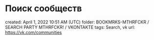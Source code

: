 # Поиск сообществ

created: April 1, 2022 10:51 AM (UTC)
folder: BOOKMRKS-MTHRFCKR / SEARCH PARTY MTHRFCKR! / VKONTAKTE
tags: Search, vk
url: https://vk.com/communities